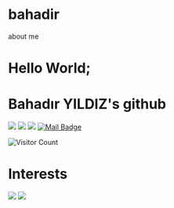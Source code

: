 # bahadir
about me

# Hello World;
# Bahadır YILDIZ's github

[![](https://img.shields.io/badge/twitter-%231DA1F2.svg?&style=for-the-badge&logo=twitter&logoColor=white)](https://twitter.com/BahadrYldzzz)
[![](https://img.shields.io/badge/linkedin-%230077B5.svg?&style=for-the-badge&logo=linkedin&logoColor=white)](https://www.linkedin.com/in/bahadır-yıldız-8b8349174/)
[![](https://img.shields.io/badge/instagram-%23E4405F.svg?&style=for-the-badge&logo=instagram&logoColor=white)](https://instagram.com/bahadiryildiz8)
[![Mail Badge](https://img.shields.io/badge/bahadiryldz34441@gmail.com-c14438?style=for-the-badge&logo=Gmail&logoColor=white&link=mailto:bahadiryldz34441@gmail.com)](mailto:bahadiryldz34441@gmail.com)


![Visitor Count](https://profile-counter.glitch.me/bahadiryldz/count.svg)

# Interests
[![](https://img.shields.io/badge/python-fb8532?style=for-the-badge&logo=python)]()
[![](https://img.shields.io/badge/keras-cD1?style=for-the-badge&logo=keras)]()
